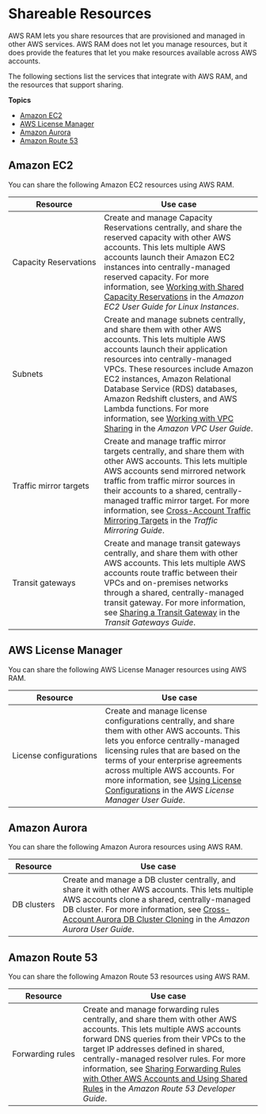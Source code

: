 # Shareable Resources<a name="shareable"></a>

AWS RAM lets you share resources that are provisioned and managed in other AWS services\. AWS RAM does not let you manage resources, but it does provide the features that let you make resources available across AWS accounts\.

The following sections list the services that integrate with AWS RAM, and the resources that support sharing\.

**Topics**
+ [Amazon EC2](#shareable-ec2)
+ [AWS License Manager](#shareable-byol)
+ [Amazon Aurora](#shareable-aur)
+ [Amazon Route 53](#shareable-r53)

## Amazon EC2<a name="shareable-ec2"></a>

You can share the following Amazon EC2 resources using AWS RAM\.


| Resource | Use case | 
| --- | --- | 
|  Capacity Reservations  |  Create and manage Capacity Reservations centrally, and share the reserved capacity with other AWS accounts\. This lets multiple AWS accounts launch their Amazon EC2 instances into centrally\-managed reserved capacity\. For more information, see [Working with Shared Capacity Reservations](https://docs.aws.amazon.com/AWSEC2/latest/UserGuide/capacity-reservation-sharing.html) in the *Amazon EC2 User Guide for Linux Instances*\.  | 
|  Subnets  |  Create and manage subnets centrally, and share them with other AWS accounts\. This lets multiple AWS accounts launch their application resources into centrally\-managed VPCs\. These resources include Amazon EC2 instances, Amazon Relational Database Service \(RDS\) databases, Amazon Redshift clusters, and AWS Lambda functions\. For more information, see [ Working with VPC Sharing](https://docs.aws.amazon.com/vpc/latest/userguide/vpc-sharing.html) in the *Amazon VPC User Guide*\.  | 
|  Traffic mirror targets  |  Create and manage traffic mirror targets centrally, and share them with other AWS accounts\. This lets multiple AWS accounts send mirrored network traffic from traffic mirror sources in their accounts to a shared, centrally\-managed traffic mirror target\. For more information, see [ Cross\-Account Traffic Mirroring Targets](https://docs.aws.amazon.com/vpc/latest/mirroring/cross-account-traffic-mirroring-targets.html) in the *Traffic Mirroring Guide*\.  | 
|  Transit gateways  |  Create and manage transit gateways centrally, and share them with other AWS accounts\. This lets multiple AWS accounts route traffic between their VPCs and on\-premises networks through a shared, centrally\-managed transit gateway\. For more information, see [Sharing a Transit Gateway](https://docs.aws.amazon.com/vpc/latest/tgw/tgw-transit-gateways.html#tgw-sharing) in the *Transit Gateways Guide*\.  | 

## AWS License Manager<a name="shareable-byol"></a>

You can share the following AWS License Manager resources using AWS RAM\.


| Resource | Use case | 
| --- | --- | 
|  License configurations  |  Create and manage license configurations centrally, and share them with other AWS accounts\. This lets you enforce centrally\-managed licensing rules that are based on the terms of your enterprise agreements across multiple AWS accounts\. For more information, see [Using License Configurations](https://docs.aws.amazon.com/license-manager/latest/userguide/license-configurations.html) in the *AWS License Manager User Guide*\.  | 

## Amazon Aurora<a name="shareable-aur"></a>

You can share the following Amazon Aurora resources using AWS RAM\.


| Resource | Use case | 
| --- | --- | 
|  DB clusters  |  Create and manage a DB cluster centrally, and share it with other AWS accounts\. This lets multiple AWS accounts clone a shared, centrally\-managed DB cluster\. For more information, see [ Cross\-Account Aurora DB Cluster Cloning](https://docs.aws.amazon.com/AmazonRDS/latest/AuroraUserGuide/Aurora.Managing.Clone.html#Aurora.Managing.Clone.Cross-Account) in the *Amazon Aurora User Guide*\.  | 

## Amazon Route 53<a name="shareable-r53"></a>

You can share the following Amazon Route 53 resources using AWS RAM\.


| Resource | Use case | 
| --- | --- | 
|  Forwarding rules  |  Create and manage forwarding rules centrally, and share them with other AWS accounts\. This lets multiple AWS accounts forward DNS queries from their VPCs to the target IP addresses defined in shared, centrally\-managed resolver rules\. For more information, see [ Sharing Forwarding Rules with Other AWS Accounts and Using Shared Rules](https://docs.aws.amazon.com/Route53/latest/DeveloperGuide/resolver-rules-managing.html#resolver-rules-managing-sharing) in the *Amazon Route 53 Developer Guide*\.  | 